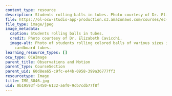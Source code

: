 ```yaml
---
content_type: resource
description: Students rolling balls in tubes. Photo courtesy of Dr. Elizabeth Cavicchi.
file: https://ol-ocw-studio-app-production.s3.amazonaws.com/courses/ec-050-recreate-experiments-from-history-inform-the-future-from-the-past-galileo-january-iap-2010/0b19593fb4506132a6f09cb7cdb77f8f_IMG_3846.jpg
file_type: image/jpeg
image_metadata:
  caption: Students rolling balls in tubes.
  credit: Photo courtesy of Dr. Elizabeth Cavicchi.
  image-alt: Photo of students rolling colored balls of various sizes in plastic and
    cardboard tubes.
learning_resource_types: []
ocw_type: OCWImage
parent_title: Observations and Motion
parent_type: CourseSection
parent_uid: 60d8ea65-c9fc-e44b-0958-399a36777ff3
resourcetype: Image
title: IMG_3846.jpg
uid: 0b19593f-b450-6132-a6f0-9cb7cdb77f8f
---
```

